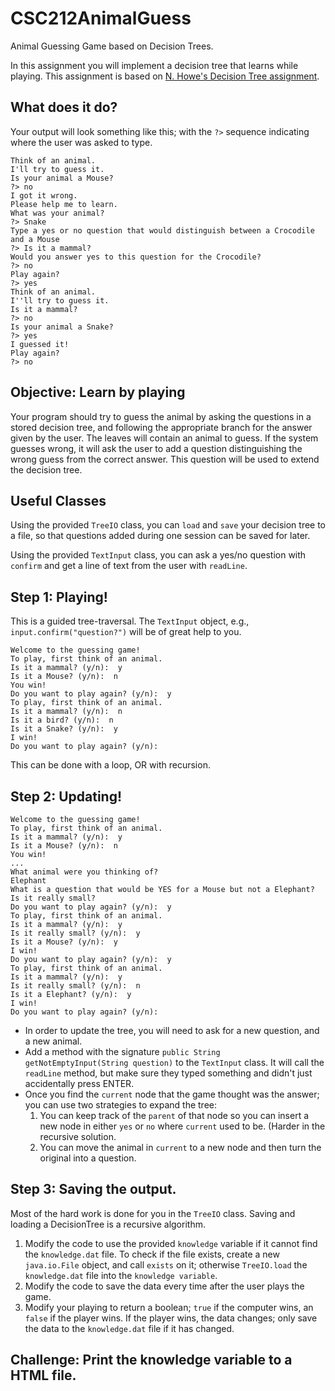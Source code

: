 # CSC212AnimalGuess
Animal Guessing Game based on Decision Trees.

In this assignment you will implement a decision tree that learns while playing. This assignment is based on [N. Howe's Decision Tree assignment](http://www.cs.smith.edu/~nhowe/teaching/csc212/Assignments/dtree.php).

## What does it do?

Your output will look something like this; with the ``?>`` sequence indicating where the user was asked to type.

```
Think of an animal.
I'll try to guess it.
Is your animal a Mouse?
?> no
I got it wrong.
Please help me to learn.
What was your animal?
?> Snake
Type a yes or no question that would distinguish between a Crocodile and a Mouse
?> Is it a mammal?
Would you answer yes to this question for the Crocodile?
?> no
Play again?
?> yes
Think of an animal.
I''ll try to guess it.
Is it a mammal?
?> no
Is your animal a Snake?
?> yes
I guessed it!
Play again?
?> no
```

## Objective: Learn by playing

Your program should try to guess the animal by asking the questions in a stored decision tree, 
and following the appropriate branch for the answer given by the user. 
The leaves will contain an animal to guess. 
If the system guesses wrong, it will ask the user to add a question distinguishing the wrong guess from the correct answer. 
This question will be used to extend the decision tree. 

## Useful Classes

Using the provided ``TreeIO`` class, you can ``load`` and ``save`` your decision tree to a file, 
so that questions added during one session can be saved for later.

Using the provided ``TextInput`` class, you can ask a yes/no question with ``confirm`` and get a line of text from the user with ``readLine``. 

## Step 1: Playing!

This is a guided tree-traversal. The ``TextInput`` object, e.g., ``input.confirm("question?")`` will be of great help to you.

```
Welcome to the guessing game!
To play, first think of an animal.
Is it a mammal? (y/n):  y
Is it a Mouse? (y/n):  n
You win!
Do you want to play again? (y/n):  y
To play, first think of an animal.
Is it a mammal? (y/n):  n
Is it a bird? (y/n):  n
Is it a Snake? (y/n):  y
I win!
Do you want to play again? (y/n): 
```

This can be done with a loop, OR with recursion.

## Step 2: Updating!

```
Welcome to the guessing game!
To play, first think of an animal.
Is it a mammal? (y/n):  y
Is it a Mouse? (y/n):  n
You win!
...
What animal were you thinking of?
Elephant
What is a question that would be YES for a Mouse but not a Elephant?
Is it really small?
Do you want to play again? (y/n):  y
To play, first think of an animal.
Is it a mammal? (y/n):  y
Is it really small? (y/n):  y
Is it a Mouse? (y/n):  y
I win!
Do you want to play again? (y/n):  y
To play, first think of an animal.
Is it a mammal? (y/n):  y
Is it really small? (y/n):  n
Is it a Elephant? (y/n):  y
I win!
Do you want to play again? (y/n):  
```

- In order to update the tree, you will need to ask for a new question, and a new animal.
- Add a method with the signature ``public String getNotEmptyInput(String question)`` to the ``TextInput`` class. It will call the ``readLine`` method, but make sure they typed something and didn't just accidentally press ENTER.
- Once you find the ``current`` node that the game thought was the answer; you can use two strategies to expand the tree:
    1. You can keep track of the ``parent`` of that node so you can insert a new node in either ``yes`` or ``no`` where ``current`` used to be. (Harder in the recursive solution.
    2. You can move the animal in ``current`` to a new node and then turn the original into a question.

## Step 3: Saving the output.

Most of the hard work is done for you in the ``TreeIO`` class. Saving and loading a DecisionTree is a recursive algorithm.

1. Modify the code to use the provided ``knowledge`` variable if it cannot find the ``knowledge.dat`` file. To check if the file exists, create a new ``java.io.File`` object, and call ``exists`` on it; otherwise ``TreeIO.load`` the ``knowledge.dat`` file into the ``knowledge variable``.
2. Modify the code to save the data every time after the user plays the game.
3. Modify your playing to return a boolean; ``true`` if the computer wins, an ``false`` if the player wins. If the player wins, the data changes; only save the data to the ``knowledge.dat`` file if it has changed.

## Challenge: Print the knowledge variable to a HTML file.